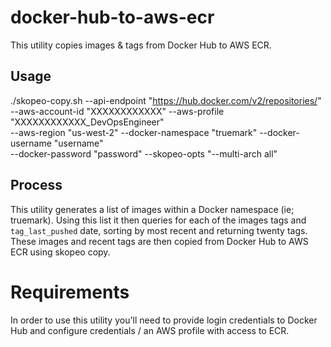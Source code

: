 # docker-hub-to-aws-ecr

This utility copies images & tags from Docker Hub to AWS ECR.

## Usage

./skopeo-copy.sh --api-endpoint "https://hub.docker.com/v2/repositories/" \
	--aws-account-id "XXXXXXXXXXXX" --aws-profile "XXXXXXXXXXXX_DevOpsEngineer" \
	--aws-region "us-west-2" --docker-namespace "truemark" --docker-username "username" \
	--docker-password "password" --skopeo-opts "--multi-arch all"

## Process

This utility generates a list of images within a Docker namespace (ie;
truemark). Using this list it then queries for each of the images tags and
`tag_last_pushed` date, sorting by most recent and returning twenty tags. These
images and recent tags are then copied from Docker Hub to AWS ECR using skopeo
copy.

# Requirements

In order to use this utility you'll need to provide login credentials to Docker
Hub and configure credentials / an AWS profile with access to ECR.
